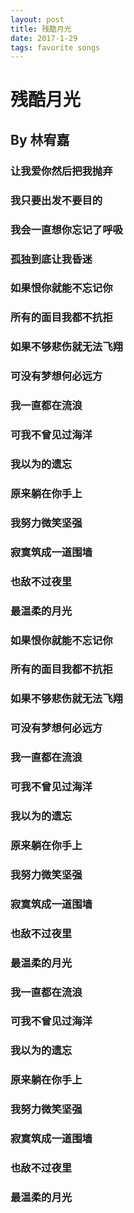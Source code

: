 ```yaml
---
layout: post
title: 残酷月光
date: 2017-1-29
tags: favorite songs
---
```


# 残酷月光

## By 林宥嘉

### 让我爱你然后把我抛弃

### 我只要出发不要目的

### 我会一直想你忘记了呼吸

### 孤独到底让我昏迷

### 如果恨你就能不忘记你

### 所有的面目我都不抗拒

### 如果不够悲伤就无法飞翔

### 可没有梦想何必远方

### 我一直都在流浪

### 可我不曾见过海洋

### 我以为的遗忘

### 原来躺在你手上

### 我努力微笑坚强

### 寂寞筑成一道围墙

### 也敌不过夜里

### 最温柔的月光

### 如果恨你就能不忘记你

### 所有的面目我都不抗拒

### 如果不够悲伤就无法飞翔

### 可没有梦想何必远方

### 我一直都在流浪

### 可我不曾见过海洋

### 我以为的遗忘

### 原来躺在你手上

### 我努力微笑坚强

### 寂寞筑成一道围墙

### 也敌不过夜里

### 最温柔的月光

### 我一直都在流浪

### 可我不曾见过海洋

### 我以为的遗忘

### 原来躺在你手上

### 我努力微笑坚强

### 寂寞筑成一道围墙

### 也敌不过夜里

### 最温柔的月光